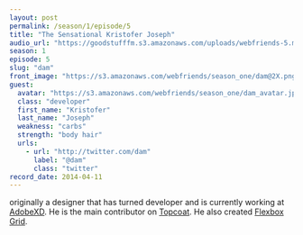 ```yaml
---
layout: post
permalink: /season/1/episode/5
title: "The Sensational Kristofer Joseph"
audio_url: "https://goodstufffm.s3.amazonaws.com/uploads/webfriends-5.mp3"
season: 1
episode: 5
slug: "dam"
front_image: "https://s3.amazonaws.com/webfriends/season_one/dam@2X.png"
guest:
  avatar: "https://s3.amazonaws.com/webfriends/season_one/dam_avatar.jpg"
  class: "developer"
  first_name: "Kristofer"
  last_name: "Joseph"
  weakness: "carbs"
  strength: "body hair"
  urls:
    - url: "http://twitter.com/dam"
      label: "@dam"
      class: "twitter"
record_date: 2014-04-11
---
```

originally a designer that has turned developer and is currently working at [AdobeXD](https://www.behance.net/AdobeXD/).  He is the main contributor on [Topcoat](http://www.topcoat.io).  He also created [Flexbox Grid](http://flexboxgrid.com/).

